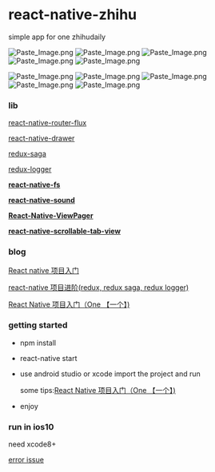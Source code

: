 # react-native-zhihu
simple app for one zhihudaily


![Paste_Image.png](http://upload-images.jianshu.io/upload_images/1407686-5faa71919119a844.png?imageMogr2/auto-orient/strip%7CimageView2/2/w/300)
![Paste_Image.png](http://upload-images.jianshu.io/upload_images/1407686-005f4c7b9cb306d2.png?imageMogr2/auto-orient/strip%7CimageView2/2/w/300)
![Paste_Image.png](http://upload-images.jianshu.io/upload_images/1407686-c903016036ec2c69.png?imageMogr2/auto-orient/strip%7CimageView2/2/w/300)
![Paste_Image.png](http://upload-images.jianshu.io/upload_images/1407686-3f65e31d88fd6ec9.png?imageMogr2/auto-orient/strip%7CimageView2/2/w/300)
![Paste_Image.png](http://upload-images.jianshu.io/upload_images/1407686-55bd00df90a75faf.png?imageMogr2/auto-orient/strip%7CimageView2/2/w/300)

![Paste_Image.png](http://upload-images.jianshu.io/upload_images/1407686-7b88de62c6d87481.png?imageMogr2/auto-orient/strip%7CimageView2/2/w/240)
![Paste_Image.png](http://upload-images.jianshu.io/upload_images/1407686-827cad32c186d8e3.png?imageMogr2/auto-orient/strip%7CimageView2/2/w/240)
![Paste_Image.png](http://upload-images.jianshu.io/upload_images/1407686-bbe6858f1697f484.png?imageMogr2/auto-orient/strip%7CimageView2/2/w/240)
![Paste_Image.png](http://upload-images.jianshu.io/upload_images/1407686-be4ebdb5dd56b464.png?imageMogr2/auto-orient/strip%7CimageView2/2/w/240)
![Paste_Image.png](http://upload-images.jianshu.io/upload_images/1407686-51410ca0de08ebf4.png?imageMogr2/auto-orient/strip%7CimageView2/2/w/240)


### lib

[react-native-router-flux](https://github.com/aksonov/react-native-router-flux)

[react-native-drawer](https://github.com/root-two/react-native-drawer)

[redux-saga](https://github.com/yelouafi/redux-saga)

[redux-logger](https://github.com/evgenyrodionov/redux-logger)

**[react-native-fs](https://github.com/johanneslumpe/react-native-fs)** 

**[react-native-sound](https://github.com/zmxv/react-native-sound)**

**[React-Native-ViewPager](https://github.com/zbtang/React-Native-ViewPager)**

 **[react-native-scrollable-tab-view](https://github.com/skv-headless/react-native-scrollable-tab-view)**

### blog
[React native 项目入门](http://www.jianshu.com/p/4662721756b8)

[react-native 项目进阶(redux, redux saga, redux logger)](http://www.jianshu.com/p/27fe63d14439)

[React Native 项目入门（One 【一个】)](http://www.jianshu.com/p/3c4d55d50f8d)

### getting started
 * npm install
 * react-native start
 * use android studio or xcode import the project and run 
 
   some tips:[React Native 项目入门（One 【一个】)](http://www.jianshu.com/p/3c4d55d50f8d)
 * enjoy
 
### run in ios10
need xcode8+

[error issue](https://github.com/facebook/react-native/issues/8108)
